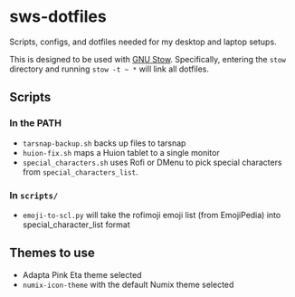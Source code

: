 # sws-dotfiles
Scripts, configs, and dotfiles needed for my desktop and laptop setups.

This is designed to be used with [GNU Stow](https://www.gnu.org/software/stow/). Specifically,
entering the `stow` directory and running `stow -t ~ *` will link all dotfiles.

## Scripts

### In the PATH
* `tarsnap-backup.sh` backs up files to tarsnap
* `huion-fix.sh` maps a Huion tablet to a single monitor
* `special_characters.sh` uses Rofi or DMenu to pick special characters from
    `special_characters_list`.

### In `scripts/`
* `emoji-to-scl.py` will take the rofimoji emoji list (from EmojiPedia) into
    special_character_list format

## Themes to use

* Adapta Pink Eta theme selected
* `numix-icon-theme` with the default Numix theme selected

